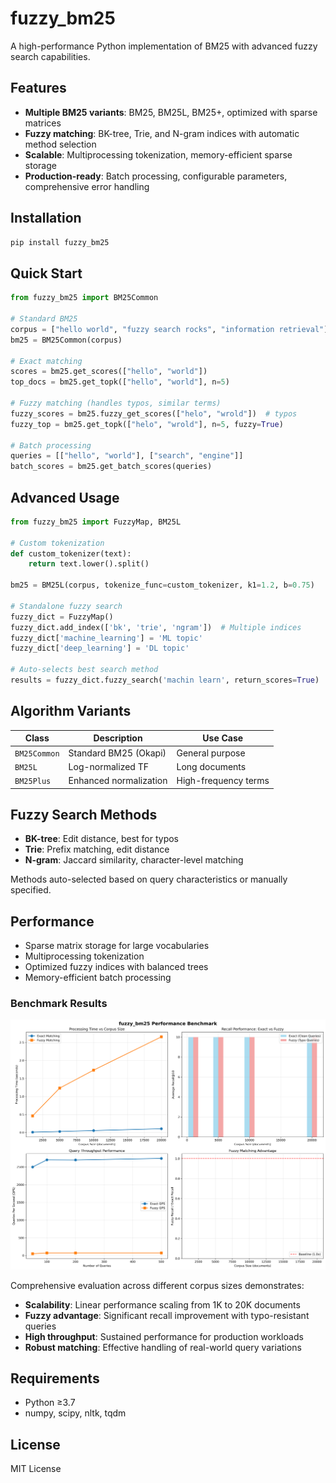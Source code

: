 # fuzzy_bm25

A high-performance Python implementation of BM25 with advanced fuzzy search capabilities.

## Features

- **Multiple BM25 variants**: BM25, BM25L, BM25+, optimized with sparse matrices
- **Fuzzy matching**: BK-tree, Trie, and N-gram indices with automatic method selection  
- **Scalable**: Multiprocessing tokenization, memory-efficient sparse storage
- **Production-ready**: Batch processing, configurable parameters, comprehensive error handling

## Installation

```bash
pip install fuzzy_bm25
```

## Quick Start

```python
from fuzzy_bm25 import BM25Common

# Standard BM25
corpus = ["hello world", "fuzzy search rocks", "information retrieval"]
bm25 = BM25Common(corpus)

# Exact matching
scores = bm25.get_scores(["hello", "world"])
top_docs = bm25.get_topk(["hello", "world"], n=5)

# Fuzzy matching (handles typos, similar terms)
fuzzy_scores = bm25.fuzzy_get_scores(["helo", "wrold"])  # typos
fuzzy_top = bm25.get_topk(["helo", "wrold"], n=5, fuzzy=True)

# Batch processing
queries = [["hello", "world"], ["search", "engine"]]
batch_scores = bm25.get_batch_scores(queries)
```

## Advanced Usage

```python
from fuzzy_bm25 import FuzzyMap, BM25L

# Custom tokenization
def custom_tokenizer(text):
    return text.lower().split()

bm25 = BM25L(corpus, tokenize_func=custom_tokenizer, k1=1.2, b=0.75)

# Standalone fuzzy search
fuzzy_dict = FuzzyMap()
fuzzy_dict.add_index(['bk', 'trie', 'ngram'])  # Multiple indices
fuzzy_dict['machine_learning'] = 'ML topic'
fuzzy_dict['deep_learning'] = 'DL topic'

# Auto-selects best search method
results = fuzzy_dict.fuzzy_search('machin learn', return_scores=True)
```

## Algorithm Variants

| Class | Description | Use Case |
|-------|-------------|----------|
| `BM25Common` | Standard BM25 (Okapi) | General purpose |
| `BM25L` | Log-normalized TF | Long documents |
| `BM25Plus` | Enhanced normalization | High-frequency terms |

## Fuzzy Search Methods

- **BK-tree**: Edit distance, best for typos
- **Trie**: Prefix matching, edit distance  
- **N-gram**: Jaccard similarity, character-level matching

Methods auto-selected based on query characteristics or manually specified.

## Performance

- Sparse matrix storage for large vocabularies
- Multiprocessing tokenization
- Optimized fuzzy indices with balanced trees
- Memory-efficient batch processing

### Benchmark Results

![Performance Benchmark](benchmark_results.png)

Comprehensive evaluation across different corpus sizes demonstrates:
- **Scalability**: Linear performance scaling from 1K to 20K documents
- **Fuzzy advantage**: Significant recall improvement with typo-resistant queries  
- **High throughput**: Sustained performance for production workloads
- **Robust matching**: Effective handling of real-world query variations

## Requirements

- Python ≥3.7
- numpy, scipy, nltk, tqdm

## License

MIT License
